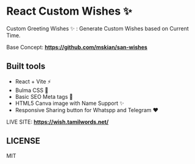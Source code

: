 # React Custom Wishes ✨

Custom Greeting Wishes ✨ : Generate Custom Wishes based on Current Time.  

Base Concept: **<https://github.com/mskian/san-wishes>**  

## Built tools

- React + Vite ⚡
- Bulma CSS 💅
- Basic SEO Meta tags 📝
- HTML5 Canva image with Name Support ✨
- Responsive Sharing button for Whatspp and Telegram ❤  

LIVE SITE: **<https://wish.tamilwords.net/>**  

## LICENSE

MIT
